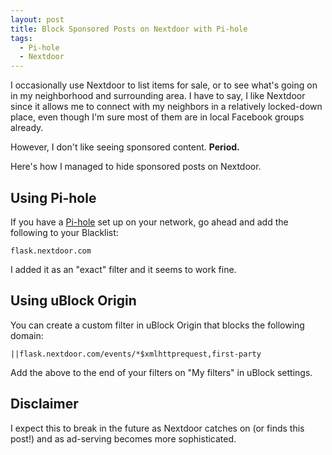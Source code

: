 ```yaml
---
layout: post
title: Block Sponsored Posts on Nextdoor with Pi-hole
tags:
  - Pi-hole
  - Nextdoor
---
```


I occasionally use Nextdoor to list items for sale, or to see what's
going on in my neighborhood and surrounding area. I have to say, I like
Nextdoor since it allows me to connect with my neighbors in a relatively
locked-down place, even though I'm sure most of them are in local
Facebook groups already.

However, I don't like seeing sponsored content. **Period.**

Here's how I managed to hide sponsored posts on Nextdoor.

## Using Pi-hole

If you have a [Pi-hole][pi-hole] set up on your network, go ahead and
add the following to your Blacklist:

    flask.nextdoor.com

I added it as an "exact" filter and it seems to work fine.

[pi-hole]: https://pi-hole.net

## Using uBlock Origin

You can create a custom filter in uBlock Origin that blocks the
following domain:

    ||flask.nextdoor.com/events/*$xmlhttprequest,first-party

Add the above to the end of your filters on "My filters" in uBlock
settings.

## Disclaimer

I expect this to break in the future as Nextdoor catches on (or finds
this post!) and as ad-serving becomes more sophisticated.
